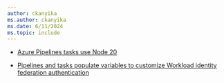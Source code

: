 ```yaml
---
author: ckanyika
ms.author: ckanyika
ms.date: 6/11/2024
ms.topic: include
---
```


- [Azure Pipelines tasks use Node 20](#azure-pipelines-tasks-use-node-20)

- [Pipelines and tasks populate variables to customize Workload identity federation authentication](#pipelines-and-tasks-populate-variables-to-customize-workload-identity-federation-authentication)